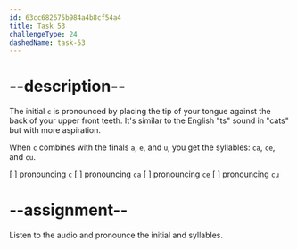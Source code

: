 ```yaml
---
id: 63cc682675b984a4b8cf54a4
title: Task 53
challengeType: 24
dashedName: task-53
---
```


<!--SPEAKING-->

<!-- (Audio) A: c, ca, ce, cu -->

# --description--

The initial `c` is pronounced by placing the tip of your tongue against the back of your upper front teeth. It's similar to the English "ts" sound in "cats" but with more aspiration.

When `c` combines with the finals `a`, `e`, and `u`, you get the syllables: `ca`, `ce`, and `cu`.

[ ] pronouncing `c`
[ ] pronouncing `ca`
[ ] pronouncing `ce`
[ ] pronouncing `cu`

# --assignment--

Listen to the audio and pronounce the initial and syllables.
